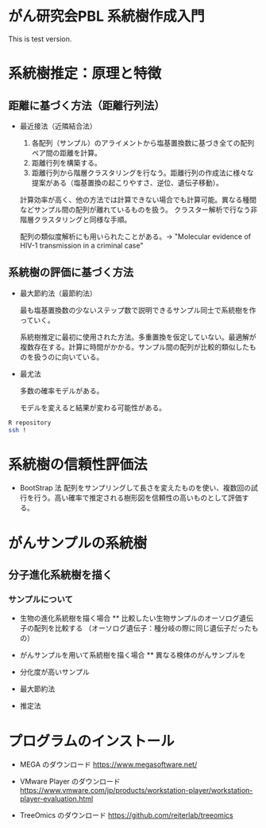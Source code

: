# がん研究会PBL 系統樹作成入門
This is test version.

# 系統樹推定：原理と特徴

## 距離に基づく方法（距離行列法）
* 最近接法（近隣結合法）
  
  1. 各配列（サンプル）のアライメントから塩基置換数に基づき全ての配列ペア間の距離を計算。
  2. 距離行列を構築する。
  3. 距離行列から階層クラスタリングを行なう。距離行列の作成法に様々な提案がある（塩基置換の起こりやすさ、逆位、遺伝子移動）。
  
  計算効率が高く、他の方法では計算できない場合でも計算可能。異なる種間などサンプル間の配列が離れているものを扱う。
  クラスター解析で行なう非階層クラスタリングと同様な手順。

  配列の類似度解析にも用いられたことがある。-> "Molecular evidence of HIV-1 transmission in a criminal case"



## 系統樹の評価に基づく方法
* 最大節約法（最節約法）

  最も塩基置換数の少ないステップ数で説明できるサンプル同士で系統樹を作っていく。
  
  系統樹推定に最初に使用された方法。多重置換を仮定していない。最適解が複数存在する。計算に時間がかかる。サンプル間の配列が比較的類似したものを扱うのに向いている。

* 最尤法

  多数の確率モデルがある。
  
  モデルを変えると結果が変わる可能性がある。
  

```bash
R repository
ssh !
```

# 系統樹の信頼性評価法
* BootStrap 法
  配列をサンプリングして長さを変えたものを使い、複数回の試行を行う。高い確率で推定される樹形図を信頼性の高いものとして評価する。
  

# がんサンプルの系統樹
## 分子進化系統樹を描く
### サンプルについて
* 生物の進化系統樹を描く場合
** 比較したい生物サンプルのオーソログ遺伝子の配列を比較する
（オーソログ遺伝子：種分岐の際に同じ遺伝子だったもの）
* がんサンプルを用いて系統樹を描く場合
** 異なる検体のがんサンプルを

* 分化度が高いサンプル
* 最大節約法
* 推定法


# プログラムのインストール
* MEGA のダウンロード
  https://www.megasoftware.net/

* VMware Player のダウンロード
https://www.vmware.com/jp/products/workstation-player/workstation-player-evaluation.html

* TreeOmics のダウンロード
  https://github.com/reiterlab/treeomics





